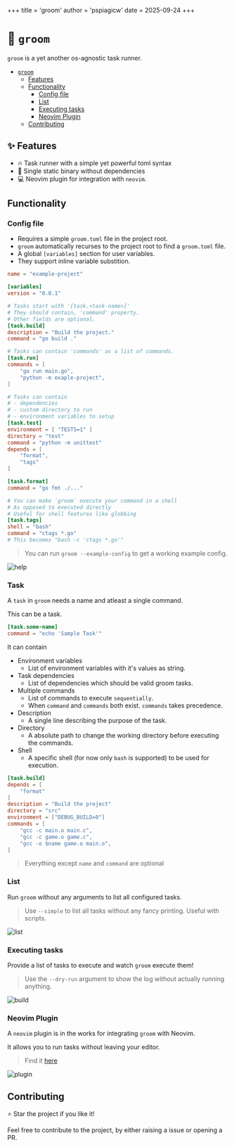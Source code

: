 +++
title = 'groom'
author = 'pspiagicw'
date = 2025-09-24
+++

# 🧹 `groom`

`groom` is a yet another os-agnostic task runner.

<!-- TOC start (generated with https://github.com/derlin/bitdowntoc) -->

- [`groom`](#-groom)
   * [Features](#-features)
   * [Functionality](#functionality)
      + [Config file](#config-file)
      + [List](#list)
      + [Executing tasks](#executing-tasks)
      + [Neovim Plugin](#neovim-plugin)
   * [Contributing](#contributing)

<!-- TOC end -->
## ✨ Features

- 🔥 Task runner with a simple yet powerful toml syntax
- 🧹 Single static binary without dependencies
- 💻 Neovim plugin for integration with `neovim`.

## Functionality

### Config file

- Requires a simple `groom.toml` file in the project root.
- `groom` automatically recurses to the project root to find a `groom.toml` file.
- A global `[variables]` section for user variables.
- They support inline variable substition.

```toml
name = "example-project"

[variables]
version = "0.0.1"

# Tasks start with '[task.<task-name>]'
# They should contain, 'command' property.
# Other fields are optional.
[task.build]
description = "Build the project."
command = "go build ."

# Tasks can contain 'commands' as a list of commands.
[task.run]
commands = [
    "go run main.go",
    "python -m exaple-project",
]

# Tasks can contain 
# - dependencies
# - custom directory to run
# - environment variables to setup
[task.test]
environment = [ "TESTS=1" ]
directory = "test"
command = "python -m unittest"
depends = [
    "format",
    "tags"
]

[task.format]
command = "go fmt ./..."

# You can make `groom` execute your command in a shell
# As opposed to executed directly
# Useful for shell features like globbing
[task.tags]
shell = "bash"
command = "ctags *.go"
# This becomes "bash -c 'ctags *.go'"
```

> You can run `groom --example-config` to get a working example config.

![help](/groom/gifs/help.gif)

### Task

A `task` in `groom` needs a name and atleast a single command. 

This can be a task.

```toml
[task.some-name]
command = "echo 'Sample Task'"
```

It can contain
- Environment variables
    - List of environment variables with it's values as string.
- Task dependencies
    - List of dependencies which should be valid groom tasks.
- Multiple commands
    - List of commands to execute `sequentially`.
    - When `command` and `commands` both exist. `commands` takes precedence.
- Description
    - A single line describing the purpose of the task.
- Directory
    - A absolute path to change the working directory before executing the commands.
- Shell
    - A specific shell (for now only `bash` is supported) to be used for execution.

```toml
[task.build]
depends = [
    "format"
]
description = "Build the project"
directory = "src"
environment = ["DEBUG_BUILD=0"]
commands = [
    "gcc -c main.o main.c",
    "gcc -c game.o game.c",
    "gcc -o $name game.o main.o",
]

```

> Everything except `name` and `command` are optional

### List

Run `groom` without any arguments to list all configured tasks.

> Use `--simple` to list all tasks without any fancy printing. Useful with scripts.

![list](/groom/gifs/list.gif)

### Executing tasks

Provide a list of tasks to execute and watch `groom` execute them!

>  Use the `--dry-run` argument to show the log without actually running anything.

![build](/groom/gifs/build.gif)

### Neovim Plugin

A `neovim` plugin is in the works for integrating `groom` with Neovim.

It allows you to run tasks without leaving your editor.

> Find it [here](https://github.com/pspiagicw/groom.nvim)

![plugin](/groom/gifs/plugin.gif)

## Contributing

⭐ Star the project if you like it!

Feel free to contribute to the project, by either raising a issue or opening a PR.
